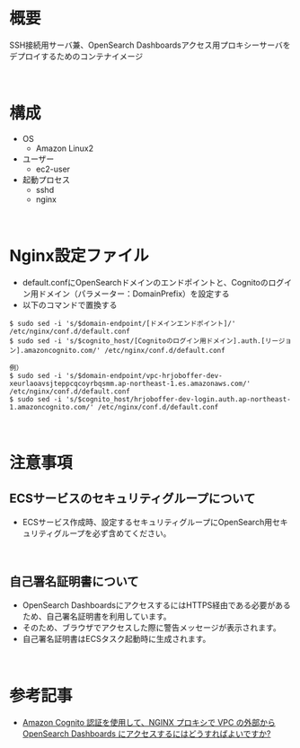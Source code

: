 # 概要
SSH接続用サーバ兼、OpenSearch Dashboardsアクセス用プロキシーサーバをデプロイするためのコンテナイメージ

<BR>

# 構成
- OS
  - Amazon Linux2
- ユーザー
  - ec2-user
- 起動プロセス
  - sshd
  - nginx 

<BR>

# Nginx設定ファイル
- default.confにOpenSearchドメインのエンドポイントと、Cognitoのログイン用ドメイン（パラメーター：DomainPrefix）を設定する
- 以下のコマンドで置換する
```
$ sudo sed -i 's/$domain-endpoint/[ドメインエンドポイント]/' /etc/nginx/conf.d/default.conf
$ sudo sed -i 's/$cognito_host/[Cognitoのログイン用ドメイン].auth.[リージョン].amazoncognito.com/' /etc/nginx/conf.d/default.conf

例）
$ sudo sed -i 's/$domain-endpoint/vpc-hrjoboffer-dev-xeurlaoavsjteppcqcoyrbqsmm.ap-northeast-1.es.amazonaws.com/' /etc/nginx/conf.d/default.conf
$ sudo sed -i 's/$cognito_host/hrjoboffer-dev-login.auth.ap-northeast-1.amazoncognito.com/' /etc/nginx/conf.d/default.conf
```

<BR>

# 注意事項

## ECSサービスのセキュリティグループについて
- ECSサービス作成時、設定するセキュリティグループにOpenSearch用セキュリティグループを必ず含めてください。

<BR>

## 自己署名証明書について
- OpenSearch DashboardsにアクセスするにはHTTPS経由である必要があるため、自己署名証明書を利用しています。
- そのため、ブラウザでアクセスした際に警告メッセージが表示されます。
- 自己署名証明書はECSタスク起動時に生成されます。

<BR>

# 参考記事
- [Amazon Cognito 認証を使用して、NGINX プロキシで VPC の外部から OpenSearch Dashboards にアクセスするにはどうすればよいですか?](https://aws.amazon.com/jp/premiumsupport/knowledge-center/opensearch-outside-vpc-nginx/)

<BR>